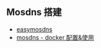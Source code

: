 ## Mosdns 搭建
- [easymosdns](https://github.com/pmkol/easymosdns)
- [mosdns - docker 配置&使用](https://jasper1024.com/jasper/20211223034622/)

